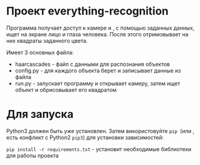 # Проект everything-recognition
 
Программа получает доступ к камере и , с помощью заданных данных, ищет на экране лицо и глаза человека. После этого отримовывает на них квадраты заданного цвета.

Имеет 3 основных файла:
  - haarcascades - файл с данными для распознания объектов
  - config.ру - для каждого объекта берет и записывает данные из файла
  - run.ру - запускает программу и открывает камеру, затем ищет объект и обрисовывает его квадратом 
  
  
# Для запуска

 Python3 должен быть уже установлен. Затем використовуйте `pip `(или , есть конфликт с Python2 `pip3`) для установки зависимостей:

`pip install -r requirements.txt`  - установит необходимые библиотеки для работы проекта
